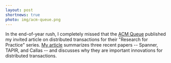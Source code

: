 ```yaml
---
layout: post
shortnews: true
photo: img/acm-queue.png
---
```


In the end-of-year rush, I completely missed that the
[ACM Queue](http://queue.acm.org/) published my invited article on
distributed transactions for their "Research for Practice"
series. [My article](http://queue.acm.org/detail.cfm?id=3023318)
summarizes three recent papers -- Spanner, TAPIR, and Callas -- and
discusses why they are important innovations for distributed
transactions.
